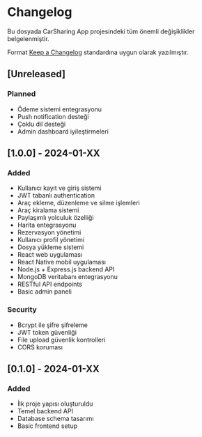# Changelog

Bu dosyada CarSharing App projesindeki tüm önemli değişiklikler belgelenmiştir.

Format [Keep a Changelog](https://keepachangelog.com/en/1.0.0/) standardına uygun olarak yazılmıştır.

## [Unreleased]

### Planned
- Ödeme sistemi entegrasyonu
- Push notification desteği
- Çoklu dil desteği
- Admin dashboard iyileştirmeleri

## [1.0.0] - 2024-01-XX

### Added
- Kullanıcı kayıt ve giriş sistemi
- JWT tabanlı authentication
- Araç ekleme, düzenleme ve silme işlemleri
- Araç kiralama sistemi
- Paylaşımlı yolculuk özelliği
- Harita entegrasyonu
- Rezervasyon yönetimi
- Kullanıcı profil yönetimi
- Dosya yükleme sistemi
- React web uygulaması
- React Native mobil uygulaması
- Node.js + Express.js backend API
- MongoDB veritabanı entegrasyonu
- RESTful API endpoints
- Basic admin paneli

### Security
- Bcrypt ile şifre şifreleme
- JWT token güvenliği
- File upload güvenlik kontrolleri
- CORS koruması

## [0.1.0] - 2024-01-XX

### Added
- İlk proje yapısı oluşturuldu
- Temel backend API
- Database schema tasarımı
- Basic frontend setup 